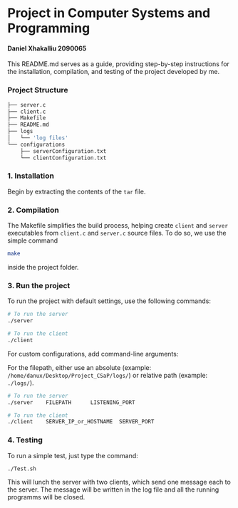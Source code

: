 # Project in Computer Systems and Programming

#### Daniel Xhakalliu 2090065

This README.md serves as a guide, providing step-by-step instructions for the installation, compilation, and testing of the project developed by me.

### Project Structure

```bash
├── server.c
├── client.c
├── Makefile
├── README.md
├── logs
│   └── 'log files'
└── configurations
    ├── serverConfiguration.txt
    └── clientConfiguration.txt
```

### 1. Installation

Begin by extracting the contents of the `tar` file.

### 2. Compilation

The Makefile simplifies the build process, helping create `client` and `server` executables from `client.c` and `server.c` source files.
To do so, we use the simple command

```bash
make
```

inside the project folder.

### 3. Run the project

To run the project with default settings, use the following commands:

```bash
# To run the server
./server

# To run the client
./client
```

For custom configurations, add command-line arguments:

For the filepath, either use an absolute (example: `/home/danux/Desktop/Project_CSaP/logs/`) or relative path (example: `./logs/`).

```bash
# To run the server
./server    FILEPATH      LISTENING_PORT

# To run the client
./client    SERVER_IP_or_HOSTNAME  SERVER_PORT
```

### 4. Testing

To run a simple test, just type the command:

```
./Test.sh
```

This will lunch the server with two clients, which send one message each to the server. The message will be written in the log file and all the running programms will be closed.
